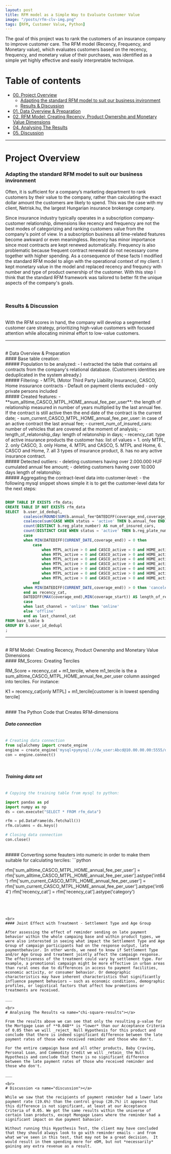 ```yaml
---
layout: post
title: RFM model as a Simple Way to Evaluate Customer Value
image: "/posts/rfm-clv-img.png"
tags: [RFM, Customer Value, Python]
---
```



The goal of this project was to rank the customers of an insurance company to improve customer care. The RFM model (Recency, Frequency, and Monetary value), which evaluates customers based on the recency, frequency, and monetary value of their purchases, was identified as a simple yet highly effective and easily interpretable technique.

# Table of contents

- [00. Project Overview](#overview-main)
    - [Adapting the standard RFM model to suit our business invironment](#overview-context)
    - [Results & Discussion](#overview-results)
- [01. Data Overview & Preparation](#data-overview)
- [02. RFM Model: Creating Recency, Product Ownershp and Monetary Value Dimensions](#applying-models)
- [04. Analysing The Results](#chi-square-results)
- [05. Discussion](#discussion)

___

# Project Overview  <a name="overview-main"></a>

### Adapting the standard RFM model to suit our business invironment <a name="overview-context"></a>

Often, it is sufficient for a company’s marketing department to rank customers by their value to the company, rather than calculating the exact dollar amount the customers are likely to spend. This was the case with my client, Netrisk.hu, the largest Hungarian insurance brokerage company.

Since insurance industry typically operates in a subscription company-customer relationship, dimensions like recency and frequency are not the best modes of categorizing and ranking customers value from the company's point of view. In a subscription business all time-related features become awkward or even meaningless. Recency has minor importance since most contracts are kept renewed automatically. Frequency is also problematic because frequent contract renewald do not necessary come together with higher spending. As a consequence of these facts I modified the standard RFM model to align with the operational context of my client. I kept monetary value in the model and replaced recency and frequncy with number and type of product ownership of the customer. With this step I think that the standard RFM framework was tailored to better fit the unique aspects of the company's goals.

<br>

### Results & Discussion <a name="overview-results"></a>

<br>
With the RFM scores in hand, the company will develop a segmented customer care strategy, prioritizing high-value customers with focused attention while allocating minimal effort to low-value customers.

<br>

___

<br>
# Data Overview & Preparation  <a name="data-overview"></a>


<br>
#### Base table creation:

<br>
##### Population to be analyzed:
- I extracted the table that contains all contracts from the company's relational database. (Customers identities are deduplicated in the system already.) 

<br>
##### Filtering:
-	MTPL (Motor Third Party Liability Insurance), CASCO, Home inssurance contracts
-	Default on payment clients excluded
-	only private persons included

<br>
##### Created features:
-	**sum_alltime_CASCO_MTPL_HOME_annual_fee_per_user**: the length of relationship measured in number of years multiplied by the last annual fee. If the contract is still active then the end date of the contract is the current date;
-	sum_current_CASCO_MTPL_HOME_annual_fee_per_user: in case of an active contract the last annual fee;
-	current_num_of_insured_cars: number of vehicles that are covered at the moment of analysis;
-	length_of_relatonship_day: length of relatonship in days;
-	recency_cat: type of active insurance products the customer has: list of values = 1. only MTPL, 2. only CASCO, 3. only Home, 4. MTPL and CASCO, 5. MTPL and Home, 6. CASCO and Home, 7. all 3 types of insurance product, 8. has no any active insurance contract.

<br>
##### Detected outliers:
-	deleting customers having over 2.000.000 HUF cumulated annual fee amount;
-	deleting customers having over 10.000 days length of relatonship;

<br>
##### Aggregating the contract-level data into customer-level:
-	the following mysql snippet shows simple it is to get the customer-level data for the next steps:

```sql

DROP TABLE IF EXISTS rfm_data;
CREATE TABLE IF NOT EXISTS rfm_data
SELECT 	b.user_id_dedupl,
		coalesce(ROUND(SUM(b.annual_fee*DATEDIFF(coverage_end,coverage_start)/365),0),0) AS sum_alltime_CASCO_MTPL_HOME_annual_fee_per_user,
		coalesce(sum(CASE WHEN status = 'active' THEN b.annual_fee END),0) as sum_current_CASCO_MTPL_HOME_annual_fee_per_user,		
		count(DISTINCT b.reg_plate_number) AS num_of_insured_cars,
		count(DISTINCT CASE WHEN status = 'active' THEN b.reg_plate_number END) as current_num_of_insured_cars,
		case 
		when MIN(DATEDIFF(CURRENT_DATE,coverage_end)) = 0 then 
			case 
				when MTPL_active > 0 and CASCO_active = 0 and HOME_active = 0 then 'M'
				when MTPL_active = 0 and CASCO_active > 0 and HOME_active = 0 then 'C'
				when MTPL_active = 0 and CASCO_active = 0 and HOME_active > 0 then 'H'
				when MTPL_active > 0 and CASCO_active > 0 and HOME_active = 0 then 'MC'
				when MTPL_active > 0 and CASCO_active = 0 and HOME_active > 0 then 'MH'
				when MTPL_active = 0 and CASCO_active > 0 and HOME_active > 0 then 'CH'
				when MTPL_active > 0 and CASCO_active > 0 and HOME_active > 0 then 'MCH'
			end
		when MIN(DATEDIFF(CURRENT_DATE,coverage_end)) > 0 then 'canceled'
		end	as recency_cat,
		DATEDIFF(MAX(coverage_end),MIN(coverage_start)) AS length_of_relatonship_day,
		case 
		when last_channel = 'online' then 'online'
		else 'offline'
		end	as last_channel_cat
FROM base_table b
GROUP BY b.user_id_dedupl
;

```

___

<br>
# RFM Model: Creating Recency, Product Ownershp and Monetary Value Dimensions <a name="applying-models"></a>

<br>
#### RM_Scores: Creating Terciles

RM_Score = recency_cat + m1_tercile, where m1_tercile is the a sum_alltime_CASCO_MTPL_HOME_annual_fee_per_user column assinged into terciles. For instance:

K1 = recency_cat[only MTPL] + m1_tercile[customer is in lowest spending tercile]


<br>
#### The Python Code that Creates RFM-dimensions

##### Data connection
```python

# Creating data connection
from sqlalchemy import create_engine
engine = create_engine('mysql+pymysql://dw_user:Abcd@10.00.00.00:5555/dw_user')
con = engine.connect()

```
<br>

##### Training data set
```python

# Copying the training table from mysql to python: 

import pandas as pd
import numpy as np
ds = con.execute("SELECT * FROM rfm_data")

rfm = pd.DataFrame(ds.fetchall())
rfm.columns = ds.keys()

# Closing data connection
con.close()

```



<br>
##### Converting some feauters into numeric in order to make them suitable for calculating terciles:
```python

rfm['sum_alltime_CASCO_MTPL_HOME_annual_fee_per_user'] = rfm['sum_alltime_CASCO_MTPL_HOME_annual_fee_per_user'].astype('int64')
rfm['sum_current_CASCO_MTPL_HOME_annual_fee_per_user'] = rfm['sum_current_CASCO_MTPL_HOME_annual_fee_per_user'].astype('int64')
rfm['recency_cat'] = rfm['recency_cat'].astype('category')
```




<br> 
#### Joint Effect with Treatment - Settlement Type and Age Group

After assessing the effect of reminder sending on late payment behavior within the whole campaing base and within product types, we were also interested in seeing what impact the Settlement Type and Age Group of campaign participants had on the response output, late paymentbehavior. In other words, we need to know if Settlement Type and/or Age Group and treatment jointly affect the campaign response. The effectiveness of the treatment could vary by settlement type. For example, a promotional campaign might be more effective in urban areas than rural ones due to differences in access to payment facilities, economic activity, or consumer behavior. Or demographic characteristics may have inherent characteristics that significantly influence payment behaviors — such as economic conditions, demographic profiles, or logistical factors that affect how promotions or treatments are received.

___

<br>
# Analysing The Results <a name="chi-square-results"></a>

From the results above we can see that only the resulting p-value for the Mortgage Loan of **0.048** is *lower* than our Acceptance Criteria of 0.05 then we will _reject_ Null Hypothesis for this product and conclude that there is indeed significant difference between the late payment rates of those who received reminder and those who don't.

For the entire campaign base and all other products, Baby Craving, Personal Loan, and Commodity Credit we will _retain_ the Null Hypothesis and conclude that there is no significant difference between the late payment rates of those who received reminder and those who don't.

___

<br>
# Discussion <a name="discussion"></a>

While we saw that the recipients of payment reminder had a lower late payment rate (19.6%) than the control group (20.7%) it appears that this difference is not significant, at least at our Acceptance Criteria of 0.05. We got the same results within the universe of certain loan products, except Mongage Loans where the reminder had a significant impact on due payment bahavior.  

Without running this Hypothesis Test, the client may have concluded that they should always look to go with reminder emails - and from what we've seen in this test, that may not be a great decision.  It would result in them spending more for eDM, but not *necessarily* gaining any extra revenue as a result.
